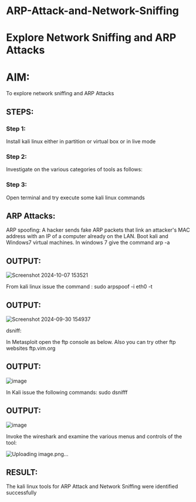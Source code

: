 # ARP-Attack-and-Network-Sniffing
# Explore Network Sniffing and ARP Attacks

# AIM:

To explore network sniffing and ARP Attacks

## STEPS:

### Step 1:

Install kali linux either in partition or virtual box or in live mode

### Step 2:

Investigate on the various categories of tools as follows:


### Step 3:
Open terminal and try execute some kali linux commands

## ARP Attacks:  
ARP spoofing: A hacker sends fake ARP packets that link an attacker's MAC address with an IP of a computer already on the LAN. 
Boot kali and Windows7 virtual machines.
In windows 7 give the command arp -a
## OUTPUT:
![Screenshot 2024-10-07 153521](https://github.com/user-attachments/assets/c0dfbff0-a25a-4437-82ae-3a9d57c5d230)


From kali linux issue the command :
sudo arpspoof -i eth0 -t <target system> <gateway>
## OUTPUT:
![Screenshot 2024-09-30 154937](https://github.com/user-attachments/assets/e0196d6c-3921-40ee-8f1a-b391bd2f3303)


 dsniff:






In Metasploit open the ftp console as below. Also you can try other ftp websites ftp.vim.org
## OUTPUT:
![image](https://github.com/user-attachments/assets/a8758039-1a76-48ac-aadc-aa1f170879cf)




In Kali issue the following commands:
sudo dsnifff
## OUTPUT:

![image](https://github.com/user-attachments/assets/6d361b52-f005-451c-88e7-6f5489e97179)


Invoke the wireshark and examine the various menus  and controls of the tool:

![Uploading image.png…]()

## RESULT:
The kali linux tools for ARP Attack and Network Sniffing were identified successfully
